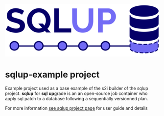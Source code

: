 [![sqlup](https://raw.githubusercontent.com/startxfr/sqlup/master/docs/assets/logo.svg?sanitize=true)](https://github.com/startxfr/sqlup)

# sqlup-example project

Example project used as a base example of the s2i builder of the sqlup project.
**sqlup** for **sql** **up**grade is an an open-source job container who apply sql patch to a database following a sequentially versionned plan.

For more information [see sqlup project page](https://github.com/startxfr/sqlup/README.md) for user guide and details
